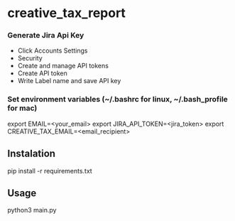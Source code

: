 # creative_tax_report

### Generate Jira Api Key




- Click Accounts Settings
- Security
- Create and manage API tokens
- Create API token 
- Write Label name and save API key

### Set environment variables (~/.bashrc for linux, ~/.bash_profile for mac)
export EMAIL=<your_email>
export JIRA_API_TOKEN=<jira_token>
export CREATIVE_TAX_EMAIL=<email_recipient>

## Instalation

pip install -r requirements.txt

## Usage

python3 main.py
